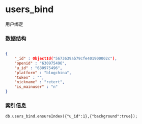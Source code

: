 # users_bind
用户绑定

### 数据结构

```json

{
    "_id" : ObjectId("5673639ab79cfe401900002c"),
    "openid" : "630975496",
    "u_id" : "630975496",
    "platform" : "blogchina",
    "token" : "",
    "nickname" : "retert",
    "is_mainuser" : "n"
}

```

### 索引信息

```
db.users_bind.ensureIndex({"u_id":1},{"background":true}); 


```